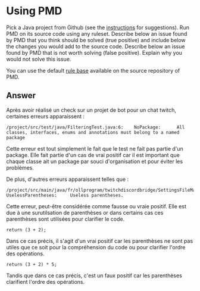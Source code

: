 # Using PMD

Pick a Java project from Github (see the [instructions](../sujet.md) for suggestions). Run PMD on its source code using any ruleset. Describe below an issue found by PMD that you think should be solved (true positive) and include below the changes you would add to the source code. Describe below an issue found by PMD that is not worth solving (false positive). Explain why you would not solve this issue.

You can use the default [rule base](https://github.com/pmd/pmd/blob/master/pmd-java/src/main/resources/rulesets/java/quickstart.xml) available on the source repository of PMD.

## Answer

Après avoir réalisé un check sur un projet de bot pour un chat twitch, certaines erreurs apparaissent :

    /project/src/test/java/FilteringTest.java:6:    NoPackage:      All classes, interfaces, enums and annotations must belong to a named package

Cette erreur est tout simplement le fait que le test ne fait pas partie d'un package. Elle fait partie d'un cas de vrai positif car il est important que chaque classe ait un package par souci d'organisation et pour éviter les problèmes.  

De plus, d'autres erreurs apparaissent telles que :

    /project/src/main/java/fr/ollprogram/twitchdiscordbridge/SettingsFileManager.java:78:   UselessParentheses:     Useless parentheses.

Cette erreur, peut-être considérée comme fausse ou vraie positif. Elle est due à une surutilsation de parenthèses or dans certains cas ces parenthèses sont utilisées pour clarifier le code.

    return (3 + 2);

Dans ce cas précis, il s'agit d'un vrai positif car les parenthèses ne sont pas utiles que ce soit pour la compréhension du code ou pour clarifier l'ordre des opérations.

    return (3 + 2) * 5;

Tandis que dans ce cas précis, c'est un faux positif car les parenthèses clarifient l'ordre des opérations.
